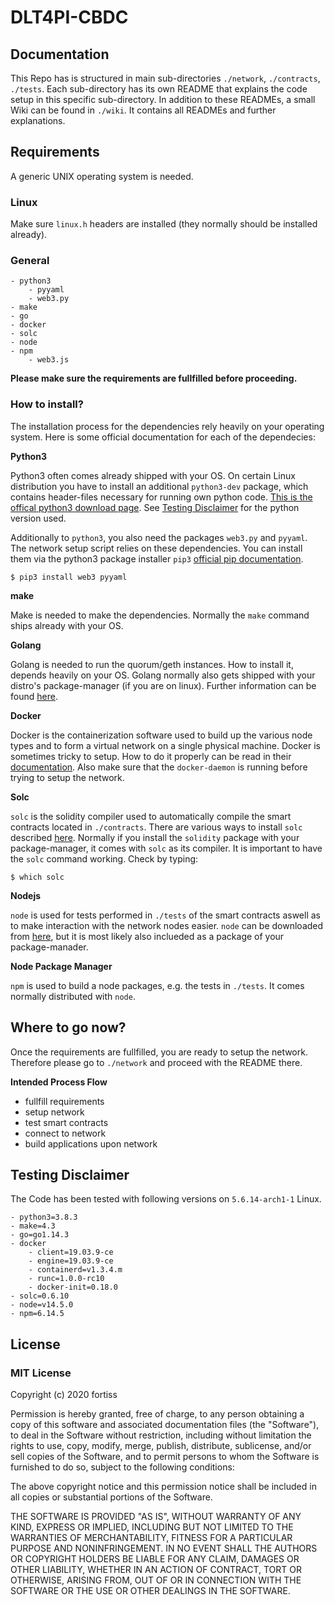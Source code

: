 # DLT4PI-CBDC

## Documentation

This Repo has is structured in main sub-directories `./network`, `./contracts`, `./tests`. Each sub-directory has its own README that explains the code setup in this specific sub-directory. In addition to these READMEs, a small Wiki can be found in `./wiki`. It contains all READMEs and further explanations.

## Requirements

A generic UNIX operating system is needed.

### Linux

Make sure `linux.h` headers are installed (they normally should be installed already).

### General

```
- python3
    - pyyaml
    - web3.py
- make
- go
- docker
- solc
- node
- npm
    - web3.js
```

**Please make sure the requirements are fullfilled before proceeding.**

### How to install?

The installation process for the dependencies rely heavily on your operating system. Here is some official documentation for each of the dependecies:

**Python3**

Python3 often comes already shipped with your OS. On certain Linux distribution you have to install an additional `python3-dev` package, which contains header-files necessary for running own python code. [This is the offical python3 download page](https://www.python.org/downloads/). See [Testing Disclaimer](#testing-disclaimer) for the python version used.

Additionally to `python3`, you also need the packages `web3.py` and `pyyaml`. The network setup script relies on these dependencies. You can install them via the python3 package installer `pip3` [official pip documentation](https://pypi.org/project/pip/).

```
$ pip3 install web3 pyyaml
```

**make**

Make is needed to make the dependencies. Normally the `make` command ships already with your OS.

**Golang**

Golang is needed to run the quorum/geth instances. How to install it, depends heavily on your OS. Golang normally also gets shipped with your distro's package-manager (if you are on linux). Further information can be found [here](https://golang.org/doc/install).

**Docker**

Docker is the containerization software used to build up the various node types and to form a virtual network on a single physical machine. Docker is sometimes tricky to setup. How to do it properly can be read in their [documentation](https://docs.docker.com/get-docker/). Also make sure that the `docker-daemon` is running before trying to setup the network.

**Solc**

`solc` is the solidity compiler used to automatically compile the smart contracts located in `./contracts`. There are various ways to install `solc` described [here](https://solidity.readthedocs.io/en/v0.4.21/installing-solidity.html). Normally if you install the `solidity` package with your package-manager, it comes with `solc` as its compiler. It is important to have the `solc` command working. Check by typing:

```
$ which solc
```

**Nodejs**

`node` is used for tests performed in `./tests` of the smart contracts aswell as to make interaction with the network nodes easier. `node` can be downloaded from [here](https://nodejs.org/en/download/), but it is most likely also inclueded as a package of your package-manader.

**Node Package Manager**

`npm` is used to build a node packages, e.g. the tests in `./tests`. It comes normally distributed with `node`.


## Where to go now?

Once the requirements are fullfilled, you are ready to setup the network. Therefore please go to `./network` and proceed with the README there.

**Intended Process Flow**
- fullfill requirements 
- setup network
- test smart contracts
- connect to network
- build applications upon network

## Testing Disclaimer

The Code has been tested with following versions on `5.6.14-arch1-1` Linux.

```
- python3=3.8.3
- make=4.3
- go=go1.14.3
- docker
    - client=19.03.9-ce
    - engine=19.03.9-ce
    - containerd=v1.3.4.m
    - runc=1.0.0-rc10
    - docker-init=0.18.0
- solc=0.6.10
- node=v14.5.0
- npm=6.14.5
```

## License

### MIT License

Copyright (c) 2020 fortiss

Permission is hereby granted, free of charge, to any person obtaining a copy
of this software and associated documentation files (the "Software"), to deal
in the Software without restriction, including without limitation the rights
to use, copy, modify, merge, publish, distribute, sublicense, and/or sell
copies of the Software, and to permit persons to whom the Software is
furnished to do so, subject to the following conditions:

The above copyright notice and this permission notice shall be included in all
copies or substantial portions of the Software.

THE SOFTWARE IS PROVIDED "AS IS", WITHOUT WARRANTY OF ANY KIND, EXPRESS OR
IMPLIED, INCLUDING BUT NOT LIMITED TO THE WARRANTIES OF MERCHANTABILITY,
FITNESS FOR A PARTICULAR PURPOSE AND NONINFRINGEMENT. IN NO EVENT SHALL THE
AUTHORS OR COPYRIGHT HOLDERS BE LIABLE FOR ANY CLAIM, DAMAGES OR OTHER
LIABILITY, WHETHER IN AN ACTION OF CONTRACT, TORT OR OTHERWISE, ARISING FROM,
OUT OF OR IN CONNECTION WITH THE SOFTWARE OR THE USE OR OTHER DEALINGS IN THE
SOFTWARE.

